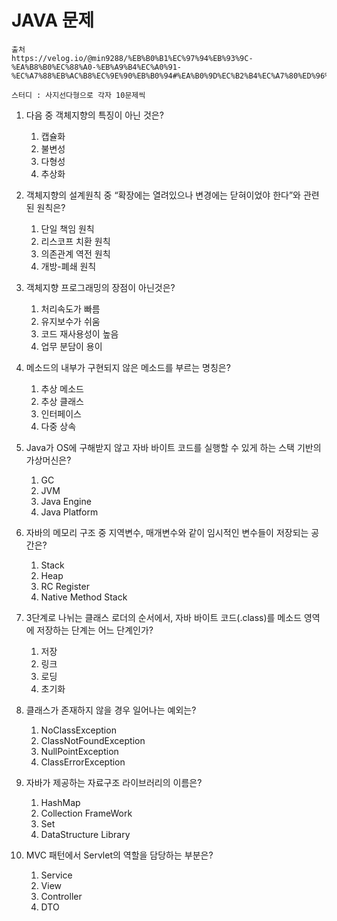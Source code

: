 # JAVA 문제

```
출처
https://velog.io/@min9288/%EB%B0%B1%EC%97%94%EB%93%9C-%EA%B8%B0%EC%88%A0-%EB%A9%B4%EC%A0%91-%EC%A7%88%EB%AC%B8%EC%9E%90%EB%B0%94#%EA%B0%9D%EC%B2%B4%EC%A7%80%ED%96%A5%ED%94%84%EB%A1%9C%EA%B7%B8%EB%9E%98%EB%B0%8D%EC%9D%B4%EB%9E%80

스터디 : 사지선다형으로 각자 10문제씩
```

1. 다음 중 객체지향의 특징이 아닌 것은?
    1. 캡슐화
    2. 불변성
    3. 다형성
    4. 추상화

1. 객체지향의 설계원칙 중 “확장에는 열려있으나 변경에는 닫혀이었야 한다”와 관련된 원칙은?
    1. 단일 책임 원칙
    2. 리스코프 치환 원칙
    3. 의존관계 역전 원칙
    4. 개방-폐쇄 원칙

1. 객체지향 프로그래밍의 장점이 아닌것은?
    1. 처리속도가 빠름
    2. 유지보수가 쉬움
    3. 코드 재사용성이 높음
    4. 업무 분담이 용이

1. 메소드의 내부가 구현되지 않은 메소드를 부르는 명칭은?
    1. 추상 메소드
    2. 추상 클래스
    3. 인터페이스
    4. 다중 상속

1. Java가 OS에 구해받지 않고 자바 바이트 코드를 실행할 수 있게 하는 스택 기반의 가상머신은?
    1. GC
    2. JVM
    3. Java Engine
    4. Java Platform
    
2. 자바의 메모리 구조 중 지역변수, 매개변수와 같이 임시적인 변수들이 저장되는 공간은?
    1. Stack
    2. Heap
    3. RC Register
    4. Native Method Stack

1. 3단계로 나뉘는 클래스 로더의 순서에서, 자바 바이트 코드(.class)를 메소드 영역에 저장하는 단계는 어느 단계인가?
    1. 저장
    2. 링크
    3. 로딩
    4. 초기화
    
2. 클래스가 존재하지 않을 경우 일어나는 예외는?
    1. NoClassException
    2. ClassNotFoundException
    3. NullPointException
    4. ClassErrorException
    
3. 자바가 제공하는 자료구조 라이브러리의 이름은?
    1. HashMap
    2. Collection FrameWork
    3. Set
    4. DataStructure Library
    
4. MVC 패턴에서 Servlet의 역할을 담당하는 부분은?
    1. Service
    2. View
    3. Controller
    4. DTO